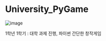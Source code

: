# University_PyGame

![image](https://user-images.githubusercontent.com/82349462/124922195-39f1c800-e034-11eb-96d4-1f1733079736.png)

1학년 1학기 : 대학 과제 진행, 파이썬 간단한 창작게임
